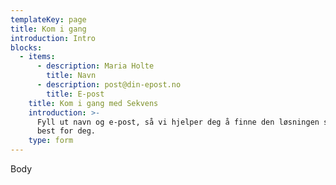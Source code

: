 ```yaml
---
templateKey: page
title: Kom i gang
introduction: Intro
blocks:
  - items:
      - description: Maria Holte
        title: Navn
      - description: post@din-epost.no
        title: E-post
    title: Kom i gang med Sekvens
    introduction: >-
      Fyll ut navn og e-post, så vi hjelper deg å finne den løsningen som passer
      best for deg.
    type: form
---
```

Body
